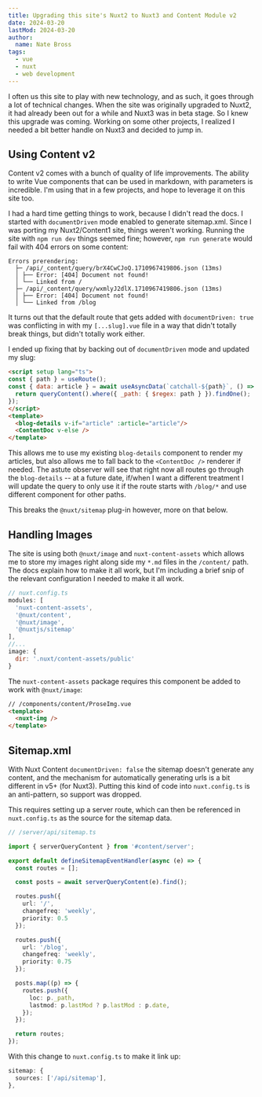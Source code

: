```yaml
---
title: Upgrading this site's Nuxt2 to Nuxt3 and Content Module v2
date: 2024-03-20
lastMod: 2024-03-20
author: 
  name: Nate Bross
tags: 
  - vue
  - nuxt
  - web development
---
```


I often us this site to play with new technology, and as such, it goes through a lot of technical changes. When the site was originally upgraded to Nuxt2, it had already been out for a while and Nuxt3 was in beta stage. So I knew this upgrade was coming. Working on some other projects, I realized I needed a bit better handle on Nuxt3 and decided to jump in.

## Using Content v2

Content v2 comes with a bunch of quality of life improvements. The ability to write Vue components that can be used in markdown, with parameters is incredible. I'm using that in a few projects, and hope to leverage it on this site too.

I had a hard time getting things to work, because I didn't read the docs. I started with `documentDriven` mode enabled to generate sitemap.xml. Since I was porting my Nuxt2/Content1 site, things weren't working. Running the site with `npm run dev` things seemed fine; however, `npm run generate` would fail with 404 errors on some content:

```
Errors prerendering:
  ├─ /api/_content/query/brX4CwCJoQ.1710967419806.json (13ms)
  │ ├── Error: [404] Document not found!
  │ └── Linked from /
  ├─ /api/_content/query/wxmlyJ2dlX.1710967419806.json (13ms)
  │ ├── Error: [404] Document not found!
  │ └── Linked from /blog
```

It turns out that the default route that gets added with `documentDriven: true` was conflicting in with my `[...slug].vue` file in a way that didn't totally break things, but didn't totally work either.

I ended up fixing that by backing out of `documentDriven` mode and updated my slug:

```html
<script setup lang="ts">
const { path } = useRoute();
const { data: article } = await useAsyncData(`catchall-${path}`, () => {
  return queryContent().where({ _path: { $regex: path } }).findOne();
});
</script>
<template>
  <blog-details v-if="article" :article="article"/>
  <ContentDoc v-else />
</template>
```

This allows me to use my existing `blog-details` component to render my articles, but also allows me to fall back to the `<ContentDoc />` renderer if needed. The astute observer will see that right now all routes go through the `blog-details` -- at a future date, if/when I want a different treatment I will update the query to only use it if the route starts with `/blog/*` and use different component for other paths.

This breaks the `@nuxt/sitemap` plug-in however, more on that below.

## Handling Images

The site is using both `@nuxt/image` and `nuxt-content-assets` which allows me to store my images right along side my `*.md` files in the `/content/` path. The docs explain how to make it all work, but I'm including a brief snip of the relevant configuration I needed to make it all work.


```js
// nuxt.config.ts
modules: [
  'nuxt-content-assets',
  '@nuxt/content',
  '@nuxt/image',
  '@nuxtjs/sitemap'
],
//...
image: {
  dir: '.nuxt/content-assets/public'
}
```

The `nuxt-content-assets` package requires this component be added to work with `@nuxt/image`:

```html
// /components/content/ProseImg.vue
<template>
  <nuxt-img />
</template>
```

## Sitemap.xml

With Nuxt Content `documentDriven: false` the sitemap doesn't generate any content, and the mechanism for automatically generating urls is a bit different in v5+ (for Nuxt3). Putting this kind of code into `nuxt.config.ts` is an anti-pattern, so support was dropped. 

This requires setting up a server route, which can then be referenced in `nuxt.config.ts` as the source for the sitemap data.

```ts
// /server/api/sitemap.ts

import { serverQueryContent } from '#content/server';

export default defineSitemapEventHandler(async (e) => {
  const routes = [];

  const posts = await serverQueryContent(e).find();

  routes.push({
    url: '/',
    changefreq: 'weekly',
    priority: 0.5
  });

  routes.push({
    url: '/blog',
    changefreq: 'weekly',
    priority: 0.75
  });

  posts.map((p) => {
    routes.push({
      loc: p._path,
      lastmod: p.lastMod ? p.lastMod : p.date,
    });
  });

  return routes;
});
```

With this change to `nuxt.config.ts` to make it link up:

```ts
sitemap: {
  sources: ['/api/sitemap'],
},
```
